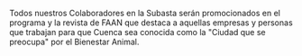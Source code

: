 Todos nuestros Colaboradores en la Subasta serán promocionados en el programa y la revista de FAAN que destaca a aquellas empresas y personas que trabajan para que Cuenca sea conocida como la "Ciudad que se preocupa" por el Bienestar Animal.